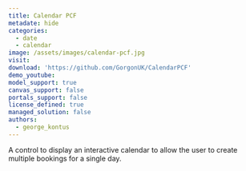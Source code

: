 ```yaml
---
title: Calendar PCF
metadate: hide
categories:
  - date
  - calendar
image: /assets/images/calendar-pcf.jpg
visit: 
download: 'https://github.com/GorgonUK/CalendarPCF'
demo_youtube:
model_support: true
canvas_support: false
portals_support: false
license_defined: true
managed_solution: false
authors:
  - george_kontus
---
```

A control to display an interactive calendar to allow the user to create multiple bookings for a single day.
